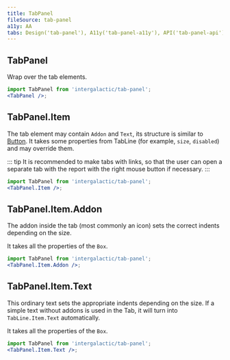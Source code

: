 ```yaml
---
title: TabPanel
fileSource: tab-panel
a11y: AA
tabs: Design('tab-panel'), A11y('tab-panel-a11y'), API('tab-panel-api'), Example('tab-panel-code'), Changelog('tab-panel-changelog')
---
```


## TabPanel

Wrap over the tab elements.

```jsx
import TabPanel from 'intergalactic/tab-panel';
<TabPanel />;
```

<TypesView type="TabPanelProps" :types={...types} />

## TabPanel.Item

The tab element may contain `Addon` and `Text`, its structure is similar to [Button](/components/button/button). It takes some properties from TabLine (for example, `size`, `disabled`) and may override them.

::: tip
It is recommended to make tabs with links, so that the user can open a separate tab with the report with the right mouse button if necessary.
:::

```jsx
import TabPanel from 'intergalactic/tab-panel';
<TabPanel.Item />;
```

<TypesView type="TabPanelItemProps" :types={...types} />

## TabPanel.Item.Addon

The addon inside the tab (most commonly an icon) sets the correct indents depending on the size.

It takes all the properties of the `Box`.

```jsx
import TabPanel from 'intergalactic/tab-panel';
<TabPanel.Item.Addon />;
```

## TabPanel.Item.Text

This ordinary text sets the appropriate indents depending on the size. If a simple text without addons is used in the Tab, it will turn into `TabLine.Item.Text` automatically.

It takes all the properties of the `Box`.

```jsx
import TabPanel from 'intergalactic/tab-panel';
<TabPanel.Item.Text />;
```

<script setup>import { data as types } from '@types.data.ts';</script>